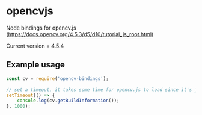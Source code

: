 # opencvjs

Node bindings for opencv.js (https://docs.opencv.org/4.5.3/d5/d10/tutorial_js_root.html)

Current version = 4.5.4

## Example usage

```javascript
const cv = require('opencv-bindings');

// set a timeout, it takes some time for opencv.js to load since it's just one massive file
setTimeout(() => {
    console.log(cv.getBuildInformation());
}, 1000);

```
